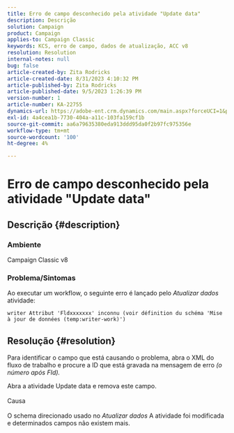```yaml
---
title: Erro de campo desconhecido pela atividade "Update data"
description: Descrição
solution: Campaign
product: Campaign
applies-to: Campaign Classic
keywords: KCS, erro de campo, dados de atualização, ACC v8
resolution: Resolution
internal-notes: null
bug: false
article-created-by: Zita Rodricks
article-created-date: 8/31/2023 4:10:32 PM
article-published-by: Zita Rodricks
article-published-date: 9/5/2023 1:26:39 PM
version-number: 1
article-number: KA-22755
dynamics-url: https://adobe-ent.crm.dynamics.com/main.aspx?forceUCI=1&pagetype=entityrecord&etn=knowledgearticle&id=ce93f6e4-1848-ee11-be6d-6045bd0061cb
exl-id: 4a4cea1b-7730-404a-a11c-103fa159cf1b
source-git-commit: aa6a79635380eda913ddd95da0f2b97fc975356e
workflow-type: tm+mt
source-wordcount: '100'
ht-degree: 4%

---
```


# Erro de campo desconhecido pela atividade &quot;Update data&quot;

## Descrição {#description}


### Ambiente

Campaign Classic v8

### Problema/Sintomas

Ao executar um workflow, o seguinte erro é lançado pelo *Atualizar dados* atividade:

`writer Attribut 'Fldxxxxxxx' inconnu (voir définition du schéma 'Mise à jour de données (temp:writer-work)')`


## Resolução {#resolution}


Para identificar o campo que está causando o problema, abra o XML do fluxo de trabalho e procure a ID que está gravada na mensagem de erro *(o número após FId).*

Abra a atividade Update data e remova este campo.
<br><br>Causa<br><br>
O schema direcionado usado no *Atualizar dados* A atividade foi modificada e determinados campos não existem mais.
